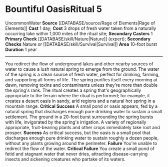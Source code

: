 ﻿---
area: 10-foot burst
cost: 3 drops of fresh water taken from a naturally occurring lake within 1,000 miles
  of the ritual site
duration: 1 year
element: Water
heighten_level: '5'
id: '103'
level: '5'
name: Bountiful Oasis
primary_check: '[[DATABASE/skill/Nature|Nature]] (expert)'
rarity: Uncommon
secondary_casters: '1'
secondary_check: Nature or [[DATABASE/skill/Survival|Survival]]
source: '[[DATABASE/source/Rage of Elements|Rage of Elements]]'
trait:
- '[[DATABASE/trait/Uncommon|Uncommon]]'
- '[[DATABASE/trait/Water|Water]]'
type: Ritual

---
# Bountiful Oasis<span class="item-type">Ritual 5</span>

<span class="trait-uncommon item-trait">Uncommon</span><span class="item-trait">Water</span>
**Source** [[DATABASE/source/Rage of Elements|Rage of Elements]]
**Cast** 1 day; **Cost** 3 drops of fresh water taken from a naturally occurring lake within 1,000 miles of the ritual site; **Secondary Casters** 1
**Primary Check** [[DATABASE/skill/Nature|Nature]] (expert); **Secondary Checks** Nature or [[DATABASE/skill/Survival|Survival]]
**Area** 10-foot burst
**Duration** 1 year

---
You redirect the flow of underground lakes and other nearby sources of water to cause a lush natural spring to emerge from the ground. The water of the spring is a clean source of fresh water, perfect for drinking, farming, and supporting all forms of life. The spring purifies itself every morning at dawn, removing toxins and contaminants unless they're more than double the spring's rank.
 The ritual creates a spring that's geographically appropriate to the terrain where the ritual is performed; for example, it creates a desert oasis in sandy, arid regions and a natural hot spring in a mountain range.
**Critical Success** A small pond or oasis appears, fed by a natural spring that discharges enough pure drinking water to sustain a small settlement. The ground in a 20-foot burst surrounding the spring bursts with life, invigorated by the spring's irrigation. A variety of regionally appropriate, fruit-bearing plants and other crops immediately take root and prosper.
**Success** As critical success, but the oasis is a small pool that discharges enough pure drinking water to sustain roughly a dozen people, without any plants growing around the perimeter.
**Failure** You're unable to redirect the flow of the water.
**Critical Failure** You create a small pond of fetid and stagnant water that never dries, attracting disease-carrying insects and sickening creatures who partake of its waters.